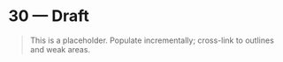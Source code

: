 # 30 — Draft

> This is a placeholder. Populate incrementally; cross-link to outlines and weak areas.
